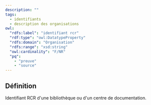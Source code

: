 ```yaml
---
description: ""
tags:
  - identifiants
  - description des organisations
owl:
  "rdfs:label": "identifiant rcr"
  "rdf:type": "owl:DatatypeProperty"
  "rdfs:domain": "Organisation"
  "rdfs:range": "xsd:string"
  "owl:cardinality": "F/NR"
  "pq":
    - "preuve"
    - "source"
---
```


<OntologyTable frontMatter={frontMatter}/>

## Définition

Identifiant RCR d'une bibliothèque ou d'un centre de documentation.

